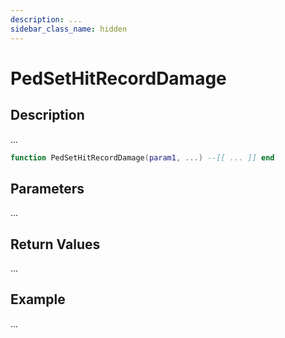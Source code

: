 ```yaml
---
description: ...
sidebar_class_name: hidden
---
```


# PedSetHitRecordDamage

## Description

...

```lua
function PedSetHitRecordDamage(param1, ...) --[[ ... ]] end
```

## Parameters

...

## Return Values

...

## Example

...

